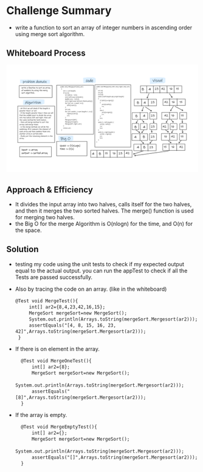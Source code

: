# Challenge Summary
- write a function to sort an array of integer numbers in ascending order using merge sort algorithm.

## Whiteboard Process
![mergeSort](../Whiteboard/mergeSort.png)

## Approach & Efficiency
- It divides the input array into two halves, calls itself for the two halves, and then it merges the two sorted halves. The merge() function is used for merging two halves.  
- the Big O for the merge Algorithm is O(nlogn) for the time, and O(n) for the space.  

## Solution
- testing my code using the unit tests to check if my expected output equal to the actual output. you can run the appTest to check if all the Tests are passed successfully.  
- Also by tracing the code on an array. (like in the whiteboard)   

   ```
  @Test void MergeTest(){
        int[] ar2={8,4,23,42,16,15};
        MergeSort mergeSort=new MergeSort();
        System.out.println(Arrays.toString(mergeSort.Mergesort(ar2)));
        assertEquals("[4, 8, 15, 16, 23, 42]",Arrays.toString(mergeSort.Mergesort(ar2)));
    }
  ```  
- If there is on element in the array.  

  ```
    @Test void MergeOneTest(){
        int[] ar2={8};
        MergeSort mergeSort=new MergeSort();
        System.out.println(Arrays.toString(mergeSort.Mergesort(ar2)));
        assertEquals("[8]",Arrays.toString(mergeSort.Mergesort(ar2)));
    }
  ```  
- If the array is empty.  

  ```
    @Test void MergeEmptyTest(){
        int[] ar2={};
        MergeSort mergeSort=new MergeSort();
        System.out.println(Arrays.toString(mergeSort.Mergesort(ar2)));
        assertEquals("[]",Arrays.toString(mergeSort.Mergesort(ar2)));
    }
  ```
  
